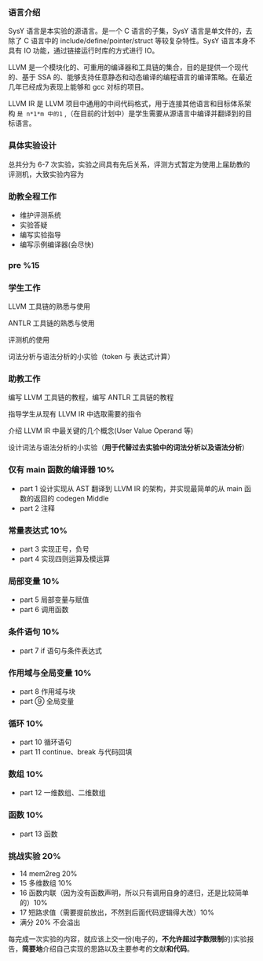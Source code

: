 ### **语言介绍**

SysY 语言是本实验的源语言。是一个 C 语言的子集，SysY 语言是单文件的，去除了 C 语言中的 include/define/pointer/struct 等较复杂特性。SysY 语言本身不具有 IO 功能，通过链接运行时库的方式进行 IO。

LLVM 是一个模块化的、可重用的编译器和工具链的集合，目的是提供一个现代的、基于 SSA 的、能够支持任意静态和动态编译的编程语言的编译策略。在最近几年已经成为表现上能够和 gcc 对标的项目。

LLVM IR 是 LLVM 项目中通用的中间代码格式，用于连接其他语言和目标体系架构 `是 n*1*m 中的1` ,（在目前的计划中）是学生需要从源语言中编译并翻译到的目标语言。

### **具体实验设计**

总共分为 6-7 次实验，实验之间具有先后关系，评测方式暂定为使用上届助教的评测机，大致实验内容为

### **助教全程工作**

- 维护评测系统
- 实验答疑
- 编写实验指导
- 编写示例编译器(会尽快)

### **pre %15**

### **学生工作**

LLVM 工具链的熟悉与使用

ANTLR 工具链的熟悉与使用

评测机的使用

词法分析与语法分析的小实验（token 与 表达式计算）

### **助教工作**

编写 LLVM 工具链的教程，编写 ANTLR 工具链的教程

指导学生从现有 LLVM IR 中选取需要的指令

介绍 LLVM IR 中最关键的几个概念(User Value Operand 等)

设计词法与语法分析的小实验（**用于代替过去实验中的词法分析以及语法分析**）

### **仅有 main 函数的编译器 10%**

- part 1 设计实现从 AST 翻译到 LLVM IR 的架构，并实现最简单的从 main 函数的返回的 codegen Middle
- part 2 注释

### **常量表达式 10%**

- part 3 实现正号，负号
- part 4 实现四则运算及模运算

### **局部变量 10%**

- part 5 局部变量与赋值
- part 6 调用函数

### **条件语句 10%**

- part 7 if 语句与条件表达式

### **作用域与全局变量 10%**

- part 8 作用域与块
- part ⑨ 全局变量

### **循环 10%**

- part 10 循环语句
- part 11 continue、break 与代码回填

### **数组 10%**

- part 12 一维数组、二维数组

### **函数 10%**

- part 13 函数

### **挑战实验 20%**

- 14 mem2reg 20%
- 15 多维数组 10%
- 16 函数内联（因为没有函数声明，所以只有调用自身的递归，还是比较简单的）10%
- 17 短路求值（需要提前放出，不然到后面代码逻辑得大改）10%
- 满分 20% 不会溢出

每完成一次实验的内容，就应该上交一份(电子的，**不允许超过字数限制**的)实验报告，**简要地**介绍自己实现的思路以及主要参考的文献**和代码**。
